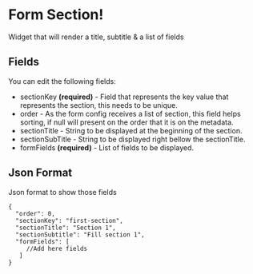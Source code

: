 # Form Section!

Widget that will render a title, subtitle & a list of fields

## Fields

You can edit the following fields:

- sectionKey **(required)** - Field that represents the key value that represents the section, this needs to be unique.
- order - As the form config receives a list of section, this field helps sorting, if null will present on the order that it is on the metadata.
- sectionTitle - String to be displayed at the beginning of the section.
- sectionSubTitle - String to be displayed right bellow the sectionTitle.
- formFields **(required)** - List of fields to be displayed.



## Json Format

Json format to show those fields

    {
      "order": 0,
      "sectionKey": "first-section",
      "sectionTitle": "Section 1",
      "sectionSubtitle": "Fill section 1",
      "formFields": [
         //Add here fields
       ]
    }
